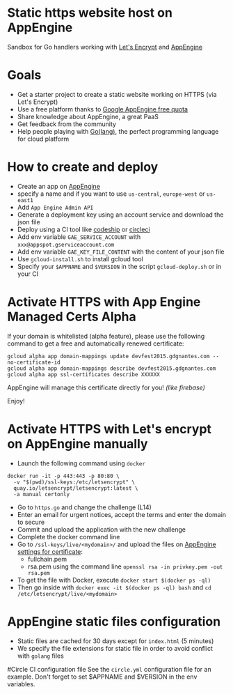 # Static https website host on AppEngine
Sandbox for Go handlers working with [Let's Encrypt](https://letsencrypt.org/) and [AppEngine](https://cloud.google.com/appengine)

# Goals
- Get a starter project to create a static website working on HTTPS (via Let's Encrypt)
- Use a free platform thanks to [Google AppEngine free quota](https://cloud.google.com/appengine/docs/quotas)
- Share knowledge about AppEngine, a great PaaS
- Get feedback from the community
- Help people playing with [Go(lang)](https://golang.org), the perfect programming language for cloud platform

# How to create and deploy
- Create an app on [AppEngine](https://console.cloud.google.com/)
 - specify a name and if you want to use `us-central`, `europe-west` or `us-east1`
- Add `App Engine Admin API`
- Generate a deployment key using an account service and download the json file
- Deploy using a CI tool like [codeship](https://codeship.com/) or [circleci](https://circleci.com)
 - Add env variable `GAE_SERVICE_ACCOUNT` with `xxx@appspot.gserviceaccount.com`
 - Add env variable `GAE_KEY_FILE_CONTENT` with the content of your json file
- Use `gcloud-install.sh` to install gcloud tool
- Specify your `$APPNAME` and `$VERSION` in the script `gcloud-deploy.sh` or in your CI

# Activate HTTPS with App Engine Managed Certs Alpha

If your domain is whitelisted (alpha feature), please use the following command to get a free and automatically renewed certificate:
```
gcloud alpha app domain-mappings update devfest2015.gdgnantes.com --no-certificate-id
gcloud alpha app domain-mappings describe devfest2015.gdgnantes.com
gcloud alpha app ssl-certificates describe XXXXXX
```

AppEngine will manage this certificate directly for you! _(like firebase)_

Enjoy!

# Activate HTTPS with Let's encrypt on AppEngine manually
- Launch the following command using `docker`
```
docker run -it -p 443:443 -p 80:80 \
  -v "$(pwd)/ssl-keys:/etc/letsencrypt" \
  quay.io/letsencrypt/letsencrypt:latest \
  -a manual certonly
```
- Go to `https.go` and change the challenge (L14)
- Enter an email for urgent notices, accept the terms and enter the domain to secure
- Commit and upload the application with the new challenge
- Complete the docker command line
- Go to `/ssl-keys/live/<mydomain>/` and upload the files on [AppEngine settings for certificate](https://console.cloud.google.com/appengine/settings/certificates):
  - fullchain.pem
  - rsa.pem using the command line `openssl rsa -in privkey.pem -out rsa.pem`
- To get the file with Docker, execute `docker start $(docker ps -ql)`
- Then go inside with `docker exec -it $(docker ps -ql) bash` and `cd /etc/letsencrypt/live/<mydomain>`

# AppEngine static files configuration
- Static files are cached for 30 days except for `index.html` (5 minutes)
- We specify the file extensions for static file in order to avoid conflict with `golang` files

#Circle CI configuration file
See the `circle.yml` configuration file for an example. Don't forget to set $APPNAME and $VERSION in the env variables.
